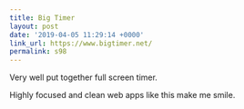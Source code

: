 ```yaml
---
title: Big Timer
layout: post
date: '2019-04-05 11:29:14 +0000'
link_url: https://www.bigtimer.net/
permalink: s98
---
```

Very well put together full screen timer. 

Highly focused and clean web apps like this make me smile.
